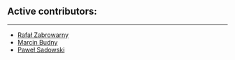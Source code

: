 ## Active contributors:
---
* [Rafał Zabrowarny](https://github.com/zabrowarnyrafal)
* [Marcin Budny](https://github.com/marcinbudny)
* [Paweł Sadowski](https://github.com/PaulieS)